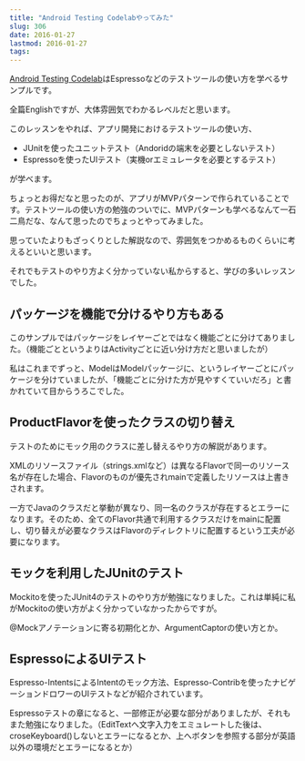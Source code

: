 ```yaml
---
title: "Android Testing Codelabやってみた"
slug: 306
date: 2016-01-27
lastmod: 2016-01-27
tags: 
---
```


<a href="https://codelabs.developers.google.com/codelabs/android-testing/index.html#0">Android Testing Codelab</a>はEspressoなどのテストツールの使い方を学べるサンプルです。

全篇Englishですが、大体雰囲気でわかるレベルだと思います。

このレッスンをやれば、アプリ開発におけるテストツールの使い方、

<ul>
<li>JUnitを使ったユニットテスト（Andoridの端末を必要としないテスト）</li>
<li>Espressoを使ったUIテスト（実機orエミュレータを必要とするテスト）</li>
</ul>
が学べます。

ちょっとお得だなと思ったのが、アプリがMVPパターンで作られていることです。テストツールの使い方の勉強のついでに、MVPパターンも学べるなんて一石二鳥だな、なんて思ったのでちょっとやってみました。

思っていたよりもざっくりとした解説なので、雰囲気をつかめるものくらいに考えるといいと思います。

それでもテストのやり方よく分かっていない私からすると、学びの多いレッスンでした。


## パッケージを機能で分けるやり方もある


このサンプルではパッケージをレイヤーごとではなく機能ごとに分けてありました。（機能ごとというよりはActivityごとに近い分け方だと思いましたが）

私はこれまでずっと、ModelはModelパッケージに、というレイヤーごとにパッケージを分けていましたが、「機能ごとに分けた方が見やすくていいだろ」と書かれていて目からうろこでした。


## ProductFlavorを使ったクラスの切り替え


テストのためにモック用のクラスに差し替えるやり方の解説があります。

XMLのリソースファイル（strings.xmlなど）は異なるFlavorで同一のリソース名が存在した場合、Flavorのものが優先されmainで定義したリソースは上書きされます。

一方でJavaのクラスだと挙動が異なり、同一名のクラスが存在するとエラーになります。そのため、全てのFlavor共通で利用するクラスだけをmainに配置し、切り替えが必要なクラスはFlavorのディレクトリに配置するという工夫が必要になります。


## モックを利用したJUnitのテスト


Mockitoを使ったJUnit4のテストのやり方が勉強になりました。これは単純に私がMockitoの使い方がよく分かっていなかったからですが。

@Mockアノテーションに寄る初期化とか、ArgumentCaptorの使い方とか。


## EspressoによるUIテスト


Espresso-IntentsによるIntentのモック方法、Espresso-Contribを使ったナビゲーションドロワーのUIテストなどが紹介されています。

Espressoテストの章になると、一部修正が必要な部分がありましたが、それもまた勉強になりました。（EditTextへ文字入力をエミュレートした後は、croseKeyboard()しないとエラーになるとか、上へボタンを参照する部分が英語以外の環境だとエラーになるとか）


  